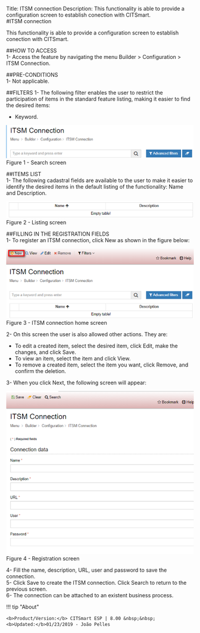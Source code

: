 Title: ITSM connection
Description: This functionality is able to provide a configuration screen to establish conection with CITSmart.  
#ITSM connection  

This functionality is able to provide a configuration screen to establish conection with CITSmart.  

##HOW TO ACCESS  
1- Access the feature by navigating the menu Builder > Configuration > ITSM Connection.  

##PRE-CONDITIONS  
1- Not applicable.  

##FILTERS
1- The following filter enables the user to restrict the participation of items in the standard feature listing, making it easier to find the desired items:
  - Keyword.

![Screenshot](images/ITSM-Search.png)   
Figure 1 - Search screen  

##ITEMS LIST  
1- The following cadastral fields are available to the user to make it easier to identify the desired items in the default listing of the functionality: Name and Description.  
  
![Screenshot](images/ITSM-Listing.png)  
Figure 2 - Listing screen  

##FILLING IN THE REGISTRATION FIELDS  
1- To register an ITSM connection, click New as shown in the figure below:  

![Screenshot](images/ITSM-Filling.png)  
Figure 3 - ITSM connection home screen  

2- On this screen the user is also allowed other actions. They are:

  + To edit a created item, select the desired item, click Edit, make the changes, and click Save.  
  + To view an item, select the item and click View.  
  + To remove a created item, select the item you want, click Remove, and confirm the deletion.  
 
3- When you click Next, the following screen will appear:  

![Screenshot](images/ITSM-Registration.png)  
Figure 4 - Registration screen  

4- Fill the name, description, URL, user and password to save the connection.  
5- Click Save to create the ITSM connection. Click Search to return to the previous screen.  
6- The connection can be attached to an existent business process.  

!!! tip "About"

    <b>Product/Version:</b> CITSmart ESP | 8.00 &nbsp;&nbsp;
    <b>Updated:</b>01/23/2019 - João Pelles  
